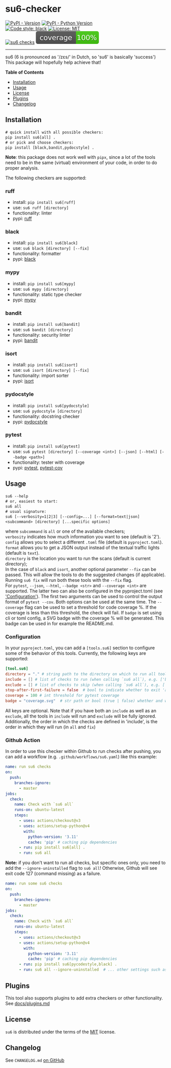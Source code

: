 # su6-checker

[![PyPI - Version](https://img.shields.io/pypi/v/su6.svg)](https://pypi.org/project/su6)
[![PyPI - Python Version](https://img.shields.io/pypi/pyversions/su6.svg)](https://pypi.org/project/su6)  
[![Code style: black](https://img.shields.io/badge/code%20style-black-000000.svg)](https://github.com/psf/black)
[![License: MIT](https://img.shields.io/badge/License-MIT-yellow.svg)](https://opensource.org/licenses/MIT)  
[![su6 checks](https://github.com/robinvandernoord/su6-checker/actions/workflows/su6.yml/badge.svg?branch=development)](https://github.com/robinvandernoord/su6-checker/actions)
![coverage.svg](coverage.svg)

-----
su6 (6 is pronounced as '/zɛs/' in Dutch, so 'su6' is basically 'success')  
This package will hopefully help achieve that!

**Table of Contents**

- [Installation](#installation)
- [Usage](#usage)
- [License](#license)
- [Plugins](#plugins)
- [Changelog](#changelog)

## Installation

```console
# quick install with all possible checkers:
pip install su6[all] .
# or pick and choose checkers:
pip install [black,bandit,pydocstyle] .
```

**Note**: this package does not work well with `pipx`, since a lot of the tools need to be in the same (virtual)
environment
of your code, in order to do proper analysis.

The following checkers are supported:

### ruff

- install: `pip install su6[ruff]`
- use: `su6 ruff [directory]`
- functionality: linter
- pypi: [ruff](https://pypi.org/project/ruff/)

### black

- install: `pip install su6[black]`
- use: `su6 black [directory] [--fix]`
- functionality: formatter
- pypi: [black](https://pypi.org/project/black/)

### mypy

- install: `pip install su6[mypy]`
- use: `su6 mypy [directory]`
- functionality: static type checker
- pypi: [mypy](https://pypi.org/project/mypy/)

### bandit

- install: `pip install su6[bandit]`
- use: `su6 bandit [directory]`
- functionality: security linter
- pypi: [bandit](https://pypi.org/project/bandit/)

### isort

- install: `pip install su6[isort]`
- use: `su6 isort [directory] [--fix]`
- functionality: import sorter
- pypi: [isort](https://pypi.org/project/isort/)

### pydocstyle

- install: `pip install su6[pydocstyle]`
- use: `su6 pydocstyle [directory]`
- functionality: docstring checker
- pypi: [pydocstyle](https://pypi.org/project/pydocstyle/)

### pytest

- install: `pip install su6[pytest]`
- use: `su6 pytest [directory] [--coverage <int>] [--json] [--html] [--badge <path>]`
- functionality: tester with coverage
- pypi: [pytest](https://pypi.org/project/pytest/), [pytest-cov](https://pypi.org/project/pytest-cov/)

## Usage

```console
su6 --help
# or, easiest to start:
su6 all
# usual signature:
su6 [--verbosity=1|2|3] [--config=...] [--format=text|json] <subcommand> [directory] [...specific options]
```

where `subcommand` is `all` or one of the available checkers;  
`verbosity` indicates how much information you want to see (default is '2').  
`config` allows you to select a different `.toml` file (default is `pyproject.toml`).  
`format` allows you to get a JSON output instead of the textual traffic lights (default is `text`).  
`directory` is the location you want to run the scans (default is current directory);  
In the case of `black` and `isort`, another optional parameter `--fix` can be passed.
This will allow the tools to do the suggested changes (if applicable).
Running `su6 fix` will run both these tools with the `--fix` flag.  
For `pytest`, `--json`, `--html`, `--badge <str>` and `--coverage <int>` are supported.
The latter two can also be configured in the pyproject.toml (see ['Configuration'](#configuration)).
The first two arguments can be used to control the output format of `pytest --cov`. Both options can be used at the same
time. The `--coverage` flag can be used to set a threshold for code coverage %. If the coverage is less than this
threshold, the check will fail.
If `badge` is set using cli or toml config, a SVG badge with the coverage % will be generated.
This badge can be used in for example the README.md.

### Configuration

In your `pyproject.toml`, you can add a `[tools.su6]` section to configure some of the behavior of this tools.
Currently, the following keys are supported:

```toml
[tool.su6]
directory = "." # string path to the directory on which to run all tools, e.g. 'src'
include = [] # list of checks to run (when calling `su6 all`), e.g. ['black', 'mypy']
exclude = [] # list of checks to skip (when calling `su6 all`), e.g. ['bandit']
stop-after-first-failure = false  # bool to indicate whether to exit 'all' after one failure or to do all checks
coverage = 100 # int threshold for pytest coverage 
badge = "coverage.svg"  # str path or bool (true | false) whether and where to output the coverage badge
```

All keys are optional. Note that if you have both an `include` as well as an `exclude`, all the tools in `include` will
run and `exclude` will be fully ignored.  
Additionally, the order in which the checks are defined in 'include', is the order in which they will run (in `all`
and `fix`)

### Github Action

In order to use this checker within Github to run checks after pushing,
you can add a workflow (e.g. `.github/workflows/su6.yaml`) like this example:

```yaml
name: run su6 checks
on:
  push:
    branches-ignore:
      - master
jobs:
  check:
    name: Check with `su6 all`
    runs-on: ubuntu-latest
    steps:
      - uses: actions/checkout@v3
      - uses: actions/setup-python@v4
        with:
          python-version: '3.11'
          cache: 'pip' # caching pip dependencies
      - run: pip install su6[all] .
      - run: su6 all
```

**Note:** if you don't want to run all checks, but specific ones only, you need to add the `--ignore-uninstalled` flag
to `su6 all`! Otherwise, Github will see exit code 127 (command missing) as a failure.

```yaml
name: run some su6 checks
on:
  push:
    branches-ignore:
      - master
jobs:
  check:
    name: Check with `su6 all`
    runs-on: ubuntu-latest
    steps:
      - uses: actions/checkout@v3
      - uses: actions/setup-python@v4
        with:
          python-version: '3.11'
          cache: 'pip' # caching pip dependencies
      - run: pip install su6[pycodestyle,black] .
      - run: su6 all --ignore-uninstalled  # ... other settings such as --stop-after-first-failure, --coverage ...
```

## Plugins
This tool also supports plugins to add extra checkers or other functionality. See [docs/plugins.md](https://github.com/robinvandernoord/su6-checker/blob/master/docs/plugins.md)

## License

`su6` is distributed under the terms of the [MIT](https://spdx.org/licenses/MIT.html) license.

## Changelog

See `CHANGELOG.md` [on GitHub](https://github.com/robinvandernoord/su6-checker/blob/master/CHANGELOG.md)
